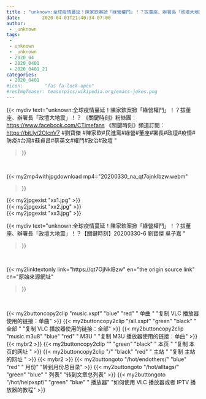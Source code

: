 ```yaml
---
title : "unknown:全球疫情蔓延！陳家欽案掀「綠營權鬥」！？拔董座、辦署長「政壇大地震」！？【關鍵時刻】20200330-6 劉寶傑 吳子嘉 "
date:        2020-04-01T21:40:34-07:00
author:
 - _unknown
tags:
 - 
 - unknown
 - _unknown
 - 2020_04
 - 2020_0401
 - 2020_0401_21
categories:
 - 2020_0401
#icon:        "fas fa-lock-open"
#resImgTeaser: teaserpics/wikipedia.org/emacs-jokes.png
---
```







{{< mydiv text="unknown:全球疫情蔓延！陳家欽案掀「綠營權鬥」！？拔董座、辦署長「政壇大地震」！？  《關鍵時刻》粉絲團：https://www.facebook.com/CTimefans 《關鍵時刻》頻道訂閱：https://bit.ly/2OlcnV7  #劉寶傑 #陳家欽#民進黨#綠營#董座#署長#政壇#疫情#防疫#台灣#蘇貞昌#蔡英文#權鬥#政治#政壇 "
>}}
<br>


{{< my2mp4withjpgdownload mp4="20200330_na_qt7ojnklbzw.webm"
>}}

{{< my2jpgexist "xx1.jpg" >}}<br>
{{< my2jpgexist "xx2.jpg" >}}<br>
{{< my2jpgexist "xx3.jpg" >}}<br>



{{< mydiv text="unknown:全球疫情蔓延！陳家欽案掀「綠營權鬥」！？拔董座、辦署長「政壇大地震」！？【關鍵時刻】20200330-6 劉寶傑 吳子嘉 "
>}}
<br>

{{< my2linktextonly link="https://qt7OjNklBzw"
en="the origin source link" cn="原始來源網址"
>}}


<br>


{{< my2buttoncopy2clip "music.xspf"        "blue"   "red"    " 单曲 "  "复制 VLC 播放器使用的链接：单曲" >}} {{< my2buttoncopy2clip "/all.xspf"         "green"  "black"  " 全部 "  "复制 VLC 播放器使用的链接：全部" >}} {{< my2buttoncopy2clip "music.m3u8"        "blue"   "red"    " M3U  "    "复制 M3U 播放器使用的链接：单曲" >}} {{< mybr2 >}} {{< my2buttoncopy2clip ""                  "green"  "black"  " 本页 "    "复制 本页的网址 " >}} {{< my2buttoncopy2clip "/"                 "black"  "red"    " 主站 "    "复制 主站的网址 " >}} {{< mybr2 >}} {{< my2buttongoto      "/hot/endothers/"   "blue"   "red"    " 月份"   "转到月份总目录" >}} {{< my2buttongoto      "/hot/alltags/"     "green"  "blue"   " 列表"   "转到文章总列表" >}} {{< my2buttongoto      "/hot/helpxspf/"    "green"  "blue"   " 播放器" "如何使用 VLC 播放器或者 IPTV 播放器的教程" >}} 
